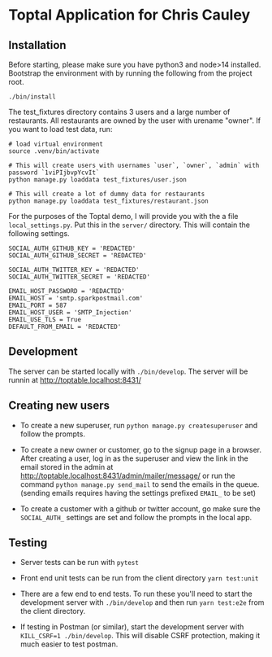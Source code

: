 # Toptal Application for Chris Cauley

## Installation

Before starting, please make sure you have python3 and node>14 installed. Bootstrap the environment with by running the following from the project root.

```
./bin/install
```

The test_fixtures directory contains 3 users and a large number of restaurants. All restaurants are owned by the user with urename "owner". If you want to load test data, run:

```
# load virtual environment
source .venv/bin/activate

# This will create users with usernames `user`, `owner`, `admin` with password `1viPIjbvpYcvIt`
python manage.py loaddata test_fixtures/user.json

# This will create a lot of dummy data for restaurants
python manage.py loaddata test_fixtures/restaurant.json
```

For the purposes of the Toptal demo, I will provide you with the a file `local_settings.py`. Put this in the `server/` directory. This will contain the following settings.

```
SOCIAL_AUTH_GITHUB_KEY = 'REDACTED'
SOCIAL_AUTH_GITHUB_SECRET = 'REDACTED'

SOCIAL_AUTH_TWITTER_KEY = 'REDACTED'
SOCIAL_AUTH_TWITTER_SECRET = 'REDACTED'

EMAIL_HOST_PASSWORD = 'REDACTED'
EMAIL_HOST = 'smtp.sparkpostmail.com'
EMAIL_PORT = 587
EMAIL_HOST_USER = 'SMTP_Injection'
EMAIL_USE_TLS = True
DEFAULT_FROM_EMAIL = 'REDACTED'
```

## Development

The server can be started locally with `./bin/develop`. The server will be runnin at http://toptable.localhost:8431/

## Creating new users

* To create a new superuser, run `python manage.py createsuperuser` and follow the prompts.

* To create a new owner or customer, go to the signup page in a browser. After creating a user, log in as the superuser and view the link in the email stored in the admin at http://toptable.localhost:8431/admin/mailer/message/ or run the command `python manage.py send_mail` to send the emails in the queue. (sending emails requires having the settings prefixed `EMAIL_` to be set)

* To create a customer with a github or twitter account, go make sure the `SOCIAL_AUTH_` settings are set and follow the prompts in the local app.

## Testing

* Server tests can be run with `pytest`

* Front end unit tests can be run from the client directory `yarn test:unit`

* There are a few end to end tests. To run these you'll need to start the development server with `./bin/develop` and then run `yarn test:e2e` from the client directory.

* If testing in Postman (or similar), start the development server with `KILL_CSRF=1 ./bin/develop`. This will disable CSRF protection, making it much easier to test postman.